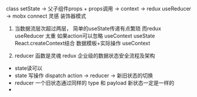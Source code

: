 class   setState -> 父子组件props + props调用 -> context 
        -> redux useReducer -> mobx connect 灵感  装饰器模式

1. 当数据流层次超过两层， 简单的useState传递有点繁琐
  而redux  useReducer  太重   如果action可以忽略   useContext
  useState React.createContext结合   数据模板+实际操作
  useContext
  
2. reducer 函数是灵魂
  redux  企业级的数据状态安全流程及架构
  - state读可以
  - state 写操作 dispatch action -> reducer -> 新旧状态的切换
  - reducer  一个旧状态通过同样的 type 和 payload 新状态一定是一样的
  - 